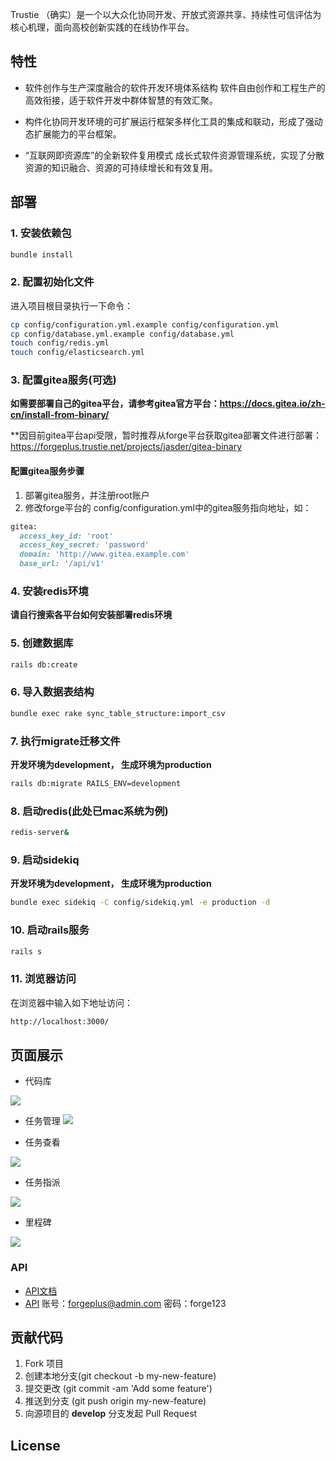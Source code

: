 Trustie （确实）是一个以大众化协同开发、开放式资源共享、持续性可信评估为核心机理，面向高校创新实践的在线协作平台。

## 特性

- 软件创作与生产深度融合的软件开发环境体系结构 软件自由创作和工程生产的高效衔接，适于软件开发中群体智慧的有效汇聚。

- 构件化协同开发环境的可扩展运行框架多样化工具的集成和联动，形成了强动态扩展能力的平台框架。

- “互联网即资源库”的全新软件复用模式 成长式软件资源管理系统，实现了分散资源的知识融合、资源的可持续增长和有效复用。

## 部署


### 1. 安装依赖包

```bash
bundle install
```

### 2. 配置初始化文件
进入项目根目录执行一下命令：

```bash
cp config/configuration.yml.example config/configuration.yml
cp config/database.yml.example config/database.yml
touch config/redis.yml
touch config/elasticsearch.yml
```

### 3. 配置gitea服务(可选)
**如需要部署自己的gitea平台，请参考gitea官方平台：https://docs.gitea.io/zh-cn/install-from-binary/**

**因目前gitea平台api受限，暂时推荐从forge平台获取gitea部署文件进行部署：https://forgeplus.trustie.net/projects/jasder/gitea-binary

#### 配置gitea服务步骤
1. 部署gitea服务，并注册root账户
2. 修改forge平台的 config/configuration.yml中的gitea服务指向地址，如：

```ruby
gitea:
  access_key_id: 'root'
  access_key_secret: 'password'
  domain: 'http://www.gitea.example.com'
  base_url: '/api/v1'
```

### 4. 安装redis环境
**请自行搜索各平台如何安装部署redis环境**


### 5. 创建数据库

```bash
rails db:create
```

### 6. 导入数据表结构

```bash
bundle exec rake sync_table_structure:import_csv
```

### 7. 执行migrate迁移文件
**开发环境为development， 生成环境为production**
```bash
rails db:migrate RAILS_ENV=development
```

### 8. 启动redis(此处已mac系统为例)
```bash
redis-server&
```

### 9. 启动sidekiq
**开发环境为development， 生成环境为production**
```bash
bundle exec sidekiq -C config/sidekiq.yml -e production -d
```

### 10. 启动rails服务
```bash
rails s
```

### 11. 浏览器访问
在浏览器中输入如下地址访问：
```bash
http://localhost:3000/
```


## 页面展示

- 代码库

![](docs/figs/code.png?raw=true)


- 任务管理
![](docs/figs/issue_manage.png?raw=true)

- 任务查看

![](docs/figs/issue_view.png?raw=true)

- 任务指派

![](docs/figs/issue_assign2.png?raw=true)

- 里程碑

![](docs/figs/milestone.png?raw=true)

### API
- [API文档](https://forgeplus.trustie.net/docs/api)
- [API](showdoc.com.cn)
  账号：forgeplus@admin.com 密码：forge123

## 贡献代码

1. Fork 项目
2. 创建本地分支(git checkout -b my-new-feature)
3. 提交更改 (git commit -am 'Add some feature')
4. 推送到分支 (git push origin my-new-feature)
5. 向源项目的 **develop** 分支发起 Pull Request

## License
